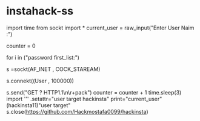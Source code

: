 # instahack-ss
import time
from sockt import *
current_user = raw_input("Enter User Naim :")

counter = 0

for i in ("password first_list:")

s =sockt(AF_INET , COCK_STAREAM)

s.connekt((User , 100000))

s.send("GET ? HTTP1.1\n\r+pack")
counter = counter + 1
time.sleep(3)
import '''
.setattr="user target hackinsta"
print="current_user"(hackinsta11)"user target"
s.close(https://github.com/Hackmostafa0099/hackinsta)
